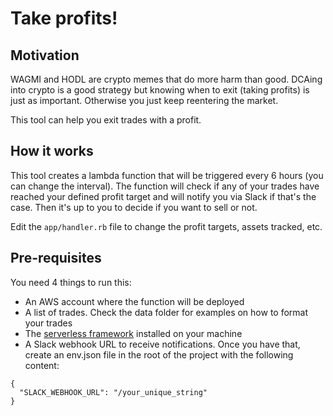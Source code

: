 # Take profits!

## Motivation

WAGMI and HODL are crypto memes that do more harm than good. DCAing into crypto is a good strategy but knowing when to exit (taking profits) is just as important. Otherwise you just keep reentering the market.

This tool can help you exit trades with a profit.

## How it works

This tool creates a lambda function that will be triggered every 6 hours (you can change the interval). The function will check if any of your trades have reached your defined profit target and will notify you via Slack if that's the case. Then it's up to you to decide if you want to sell or not.

Edit the `app/handler.rb` file to change the profit targets, assets tracked, etc.

## Pre-requisites

You need 4 things to run this:

- An AWS account where the function will be deployed
- A list of trades. Check the data folder for examples on how to format your trades
- The [serverless framework](https://www.serverless.com/framework/docs/getting-started) installed on your machine
- A Slack webhook URL to receive notifications. Once you have that, create an env.json file in the root of the project with the following content:

```
{
  "SLACK_WEBHOOK_URL": "/your_unique_string"
}
```
